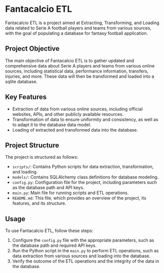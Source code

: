# Fantacalcio ETL

Fantacalcio ETL is a project aimed at Extracting, Transforming, and Loading data related to Serie A football players and teams from various sources, with the goal of populating a database for fantasy football application.

## Project Objective

The main objective of Fantacalcio ETL is to gather updated and comprehensive data about Serie A players and teams from various online sources, including statistical data, performance information, transfers, injuries, and more. These data will then be transformed and loaded into a sqlite database.

## Key Features

- Extraction of data from various online sources, including official websites, APIs, and other publicly available resources.
- Transformation of data to ensure uniformity and consistency, as well as to adapt it to the database data model.
- Loading of extracted and transformed data into the database.

## Project Structure

The project is structured as follows:

- `scripts/`: Contains Python scripts for data extraction, transformation, and loading.
- `models/`: Contains SQLAlchemy class definitions for database modeling.
- `config.py`: Configuration file for the project, including parameters such as the database path and API keys.
- `main.py`: Main file for running scripts and ETL operations.
- `README.md`: This file, which provides an overview of the project, its features, and its structure.

## Usage

To use Fantacalcio ETL, follow these steps:

1. Configure the `config.py` file with the appropriate parameters, such as the database path and required API keys.
2. Run the Python script in the `main.py` to perform ETL operations, such as data extraction from various sources and loading into the database.
3. Verify the outcome of the ETL operations and the integrity of the data in the database.
